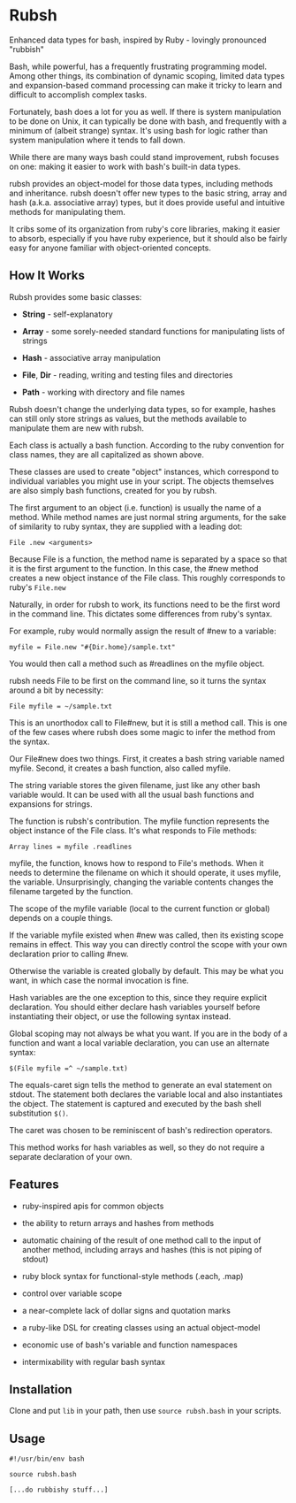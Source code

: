 Rubsh
=====

Enhanced data types for bash, inspired by Ruby - lovingly pronounced
"rubbish"

Bash, while powerful, has a frequently frustrating programming model.
Among other things, its combination of dynamic scoping, limited data
types and expansion-based command processing can make it tricky to learn
and difficult to accomplish complex tasks.

Fortunately, bash does a lot for you as well. If there is system
manipulation to be done on Unix, it can typically be done with bash, and
frequently with a minimum of (albeit strange) syntax. It's using bash
for logic rather than system manipulation where it tends to fall down.

While there are many ways bash could stand improvement, rubsh focuses on
one: making it easier to work with bash's built-in data types.

rubsh provides an object-model for those data types, including methods
and inheritance. rubsh doesn't offer new types to the basic string,
array and hash (a.k.a. associative array) types, but it does provide
useful and intuitive methods for manipulating them.

It cribs some of its organization from ruby's core libraries, making it
easier to absorb, especially if you have ruby experience, but it should
also be fairly easy for anyone familiar with object-oriented concepts.

How It Works
------------

Rubsh provides some basic classes:

-   **String** - self-explanatory

-   **Array** - some sorely-needed standard functions for manipulating
    lists of strings

-   **Hash** - associative array manipulation

-   **File**, **Dir** - reading, writing and testing files and
    directories

-   **Path** - working with directory and file names

Rubsh doesn't change the underlying data types, so for example, hashes
can still only store strings as values, but the methods available to
manipulate them are new with rubsh.

Each class is actually a bash function. According to the ruby convention
for class names, they are all capitalized as shown above.

These classes are used to create "object" instances, which correspond to
individual variables you might use in your script. The objects
themselves are also simply bash functions, created for you by rubsh.

The first argument to an object (i.e. function) is usually the name of a
method. While method names are just normal string arguments, for the
sake of similarity to ruby syntax, they are supplied with a leading dot:

    File .new <arguments>

Because File is a function, the method name is separated by a space so
that it is the first argument to the function. In this case, the \#new
method creates a new object instance of the File class. This roughly
corresponds to ruby's `File.new`

Naturally, in order for rubsh to work, its functions need to be the
first word in the command line. This dictates some differences from
ruby's syntax.

For example, ruby would normally assign the result of \#new to a
variable:

    myfile = File.new "#{Dir.home}/sample.txt"

You would then call a method such as \#readlines on the myfile object.

rubsh needs File to be first on the command line, so it turns the syntax
around a bit by necessity:

    File myfile = ~/sample.txt

This is an unorthodox call to File\#new, but it is still a method call.
This is one of the few cases where rubsh does some magic to infer the
method from the syntax.

Our File\#new does two things. First, it creates a bash string variable
named myfile. Second, it creates a bash function, also called myfile.

The string variable stores the given filename, just like any other bash
variable would. It can be used with all the usual bash functions and
expansions for strings.

The function is rubsh's contribution. The myfile function represents the
object instance of the File class. It's what responds to File methods:

    Array lines = myfile .readlines

myfile, the function, knows how to respond to File's methods. When it
needs to determine the filename on which it should operate, it uses
myfile, the variable. Unsurprisingly, changing the variable contents
changes the filename targeted by the function.

The scope of the myfile variable (local to the current function or
global) depends on a couple things.

If the variable myfile existed when \#new was called, then its existing
scope remains in effect. This way you can directly control the scope
with your own declaration prior to calling \#new.

Otherwise the variable is created globally by default. This may be what
you want, in which case the normal invocation is fine.

Hash variables are the one exception to this, since they require
explicit declaration. You should either declare hash variables yourself
before instantiating their object, or use the following syntax instead.

Global scoping may not always be what you want. If you are in the body
of a function and want a local variable declaration, you can use an
alternate syntax:

    $(File myfile =^ ~/sample.txt)

The equals-caret sign tells the method to generate an eval statement on
stdout. The statement both declares the variable local and also
instantiates the object. The statement is captured and executed by the
bash shell substitution `$()`.

The caret was chosen to be reminiscent of bash's redirection operators.

This method works for hash variables as well, so they do not require a
separate declaration of your own.

Features
--------

-   ruby-inspired apis for common objects

-   the ability to return arrays and hashes from methods

-   automatic chaining of the result of one method call to the input of
    another method, including arrays and hashes (this is not piping
    of stdout)

-   ruby block syntax for functional-style methods (.each, .map)

-   control over variable scope

-   a near-complete lack of dollar signs and quotation marks

-   a ruby-like DSL for creating classes using an actual object-model

-   economic use of bash's variable and function namespaces

-   intermixability with regular bash syntax

Installation
------------

Clone and put `lib` in your path, then use `source rubsh.bash` in your
scripts.

Usage
-----

    #!/usr/bin/env bash

    source rubsh.bash

    [...do rubbishy stuff...]
